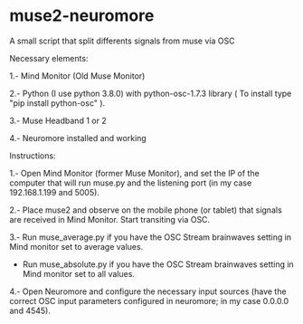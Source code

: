 # muse2-neuromore
A small script that split differents signals from muse vía OSC

Necessary elements:

1.- Mind Monitor (Old Muse Monitor)

2.- Python (I use python 3.8.0) with python-osc-1.7.3 library ( To install type "pip install python-osc" ).

3.- Muse Headband 1 or 2

4.- Neuromore installed and working


Instructions:

1.- Open Mind Monitor (former Muse Monitor), and set the IP of the computer that will run muse.py and the listening port (in my case 192.168.1.199 and 5005).

2.- Place muse2 and observe on the mobile phone (or tablet) that signals are received in Mind Monitor. Start transiting via OSC.

3.- Run muse_average.py if you have the OSC Stream brainwaves setting in Mind monitor set to average values.
  - Run muse_absolute.py if you have the OSC Stream brainwaves setting in Mind monitor set to all values.

4.- Open Neuromore and configure the necessary input sources (have the correct OSC input parameters configured in neuromore; in my case 0.0.0.0 and 4545).


